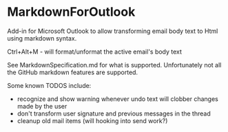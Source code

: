 MarkdownForOutlook
==================

Add-in for Microsoft Outlook to allow transforming email body text to Html using markdown syntax.

Ctrl+Alt+M - will format/unformat the active email's body text

See MarkdownSpecification.md for what is supported. Unfortunately not all the GitHub markdown features are supported.

Some known TODOS include:
* recognize and show warning whenever undo text will clobber changes made by the user
* don't transform user signature and previous messages in the thread
* cleanup old mail items (will hooking into send work?)
